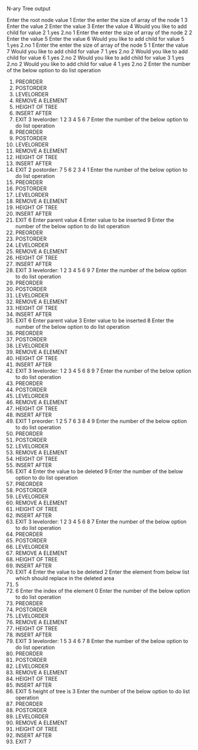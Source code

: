 N-ary Tree output

Enter the root node value
1
Enter the enter the size of array of the node 1
3
Enter the value
2
Enter the value
3
Enter the value
4
Would you like to add child for value 2 1.yes 2.no
1
Enter the enter the size of array of the node 2
2
Enter the value
5
Enter the value
6
Would you like to add child for value 5 1.yes 2.no
1
Enter the enter the size of array of the node 5
1
Enter the value
7
Would you like to add child for value 7 1.yes 2.no
2
Would you like to add child for value 6 1.yes 2.no
2
Would you like to add child for value 3 1.yes 2.no
2
Would you like to add child for value 4 1.yes 2.no
2
Enter the number of the below option to do list operation
1. PREORDER
2. POSTORDER
3. LEVELORDER
4. REMOVE A ELEMENT
5. HEIGHT OF TREE
6. INSERT AFTER
7. EXIT
3
levelorder: 1 2 3 4 5 6 7 
Enter the number of the below option to do list operation
1. PREORDER
2. POSTORDER
3. LEVELORDER
4. REMOVE A ELEMENT
5. HEIGHT OF TREE
6. INSERT AFTER
7. EXIT
2
postorder: 7 5 6 2 3 4 1 
Enter the number of the below option to do list operation
1. PREORDER
2. POSTORDER
3. LEVELORDER
4. REMOVE A ELEMENT
5. HEIGHT OF TREE
6. INSERT AFTER
7. EXIT
6
Enter parent value
4
Enter value to be inserted
9
Enter the number of the below option to do list operation
1. PREORDER
2. POSTORDER
3. LEVELORDER
4. REMOVE A ELEMENT
5. HEIGHT OF TREE
6. INSERT AFTER
7. EXIT
3
levelorder: 1 2 3 4 5 6 9 7 
Enter the number of the below option to do list operation
1. PREORDER
2. POSTORDER
3. LEVELORDER
4. REMOVE A ELEMENT
5. HEIGHT OF TREE
6. INSERT AFTER
7. EXIT
6
Enter parent value
3
Enter value to be inserted
8
Enter the number of the below option to do list operation
1. PREORDER
2. POSTORDER
3. LEVELORDER
4. REMOVE A ELEMENT
5. HEIGHT OF TREE
6. INSERT AFTER
7. EXIT
3
levelorder: 1 2 3 4 5 6 8 9 7 
Enter the number of the below option to do list operation
1. PREORDER
2. POSTORDER
3. LEVELORDER
4. REMOVE A ELEMENT
5. HEIGHT OF TREE
6. INSERT AFTER
7. EXIT
1
preorder: 1 2 5 7 6 3 8 4 9 
Enter the number of the below option to do list operation
1. PREORDER
2. POSTORDER
3. LEVELORDER
4. REMOVE A ELEMENT
5. HEIGHT OF TREE
6. INSERT AFTER
7. EXIT
4
Enter the value to be deleted
9
Enter the number of the below option to do list operation
1. PREORDER
2. POSTORDER
3. LEVELORDER
4. REMOVE A ELEMENT
5. HEIGHT OF TREE
6. INSERT AFTER
7. EXIT
3
levelorder: 1 2 3 4 5 6 8 7 
Enter the number of the below option to do list operation
1. PREORDER
2. POSTORDER
3. LEVELORDER
4. REMOVE A ELEMENT
5. HEIGHT OF TREE
6. INSERT AFTER
7. EXIT
4
Enter the value to be deleted
2
Enter the element from below list which should replace in the deleted area
0. 5
1. 6
Enter the index of the element
0
Enter the number of the below option to do list operation
1. PREORDER
2. POSTORDER
3. LEVELORDER
4. REMOVE A ELEMENT
5. HEIGHT OF TREE
6. INSERT AFTER
7. EXIT
3
levelorder: 1 5 3 4 6 7 8 
Enter the number of the below option to do list operation
1. PREORDER
2. POSTORDER
3. LEVELORDER
4. REMOVE A ELEMENT
5. HEIGHT OF TREE
6. INSERT AFTER
7. EXIT
5
height of tree is 3
Enter the number of the below option to do list operation
1. PREORDER
2. POSTORDER
3. LEVELORDER
4. REMOVE A ELEMENT
5. HEIGHT OF TREE
6. INSERT AFTER
7. EXIT
7